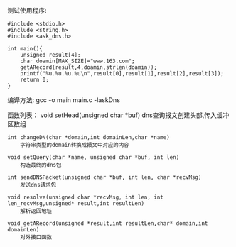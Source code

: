 测试使用程序:

	#include <stdio.h>
	#include <string.h>
	#include <ask_dns.h>
	
	int main(){
	    unsigned result[4];
	    char doamin[MAX_SIZE]="www.163.com";
	    getARecord(result,4,doamin,strlen(doamin));
	    printf("%u.%u.%u.%u\n",result[0],result[1],result[2],result[3]);
		return 0;
	}


编译方法:
	gcc -o main main.c -laskDns



函数列表：
	void setHead(unsigned char *buf)
		dns查询报文创建头部,传入缓冲区数组


	int changeDN(char *domain,int domainLen,char *name)
		字符串类型的domain转换成报文中对应的内容
		
	void setQuery(char *name, unsigned char *buf, int len)
		构造最终的dns包

	int sendDNSPacket(unsigned char *buf, int len, char *recvMsg)
		发送dns请求包
		
	void resolve(unsigned char *recvMsg, int len, int len_recvMsg,unsigned* result,int resultLen)
		解析返回地址

	void getARecord(unsigned *result,int resultLen,char* domain,int domainLen)
		对外接口函数

